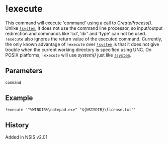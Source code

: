 # !execute

This command will execute 'command' using a call to _CreateProcess()_. Unlike [`!system`][1], it does not use the command line processor, so input/output redirection and commands like 'cd', 'dir' and 'type' can not be used. `!execute` also ignores the return value of the executed command. Currently, the only known advantage of `!execute` over [`!system`][1] is that it does not give trouble when the current working directory is specified using UNC.
On POSIX platforms, `!execute` will use _system()_ just like [`!system`][1].

## Parameters

    command

## Example

    !execute '"%WINDIR%\notepad.exe" "${NSISDIR}\license.txt"'

## History

Added in NSIS v2.01

[1]: !system.md
